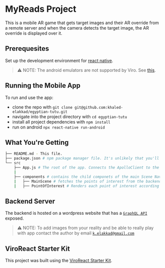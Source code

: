 # MyReads Project

This is a mobile AR game that gets target images and their AR override from a remote server and when the camera detects the target image, the AR override is displayed over it.

## Prerequesites

Set up the development environment for [react native](https://reactnative.dev/docs/environment-setup).

> ⚠️ NOTE: The android emulators are not supported by Viro. See [this](https://viro-community.readme.io/docs/frequently-asked-questions#does-this-work-with-ios-simulators-or-android-emulators).

## Running the Mobile App

To run and use the app:

- clone the repo with `git clone git@github.com:khaled-elakkad/egyptian-tutu.git`
- navigate into the project directory with `cd egyptian-tutu`
- install all project dependencies with `npm install`
- run on android `npx react-native run-android`

## What You're Getting

```bash
├── README.md - This file.
├── package.json # npm package manager file. It's unlikely that you'll need to modify this.
└── src
    ├── App.js # The root of the app. Connects the ApolloClient to the GraphQL backend and encapsulates the main Scene Navigator.
    |
    ├── components # contains the child componets of the main Scene Navigator
    |   ├── MainScene # fetches the points of interest from the backend and renders them
    |   ├── PointOfInterest # Renders each point of interest according to its AR override whether Text, Video or Image.
```

## Backend Server

The backend is hosted on a wordpress website that has a [`GraphQL API`](http://www.localtours.fun/ar-treasure-hunt/graphql) exposed. 

> ⚠️ NOTE: To add images from your reality and be able to really play with app contact the author by email [`k.elakkad@gmail.com`](mailto:k.elakkad@gmail.com)

## ViroReact Starter Kit

This project was built using the [ViroReact Starter Kit](https://github.com/ViroCommunity/starter-kit).
